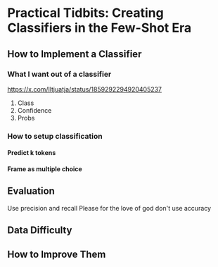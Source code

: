 # Practical Tidbits: Creating Classifiers in the Few-Shot Era

## How to Implement a Classifier

### What I want out of a classifier
https://x.com/lltjuatja/status/1859292294920405237
1. Class
2. Confidence
3. Probs

### How to setup classification

#### Predict k tokens

#### Frame as multiple choice

## Evaluation

Use precision and recall
Please for the love of god don't use accuracy

## Data Difficulty



## How to Improve Them

